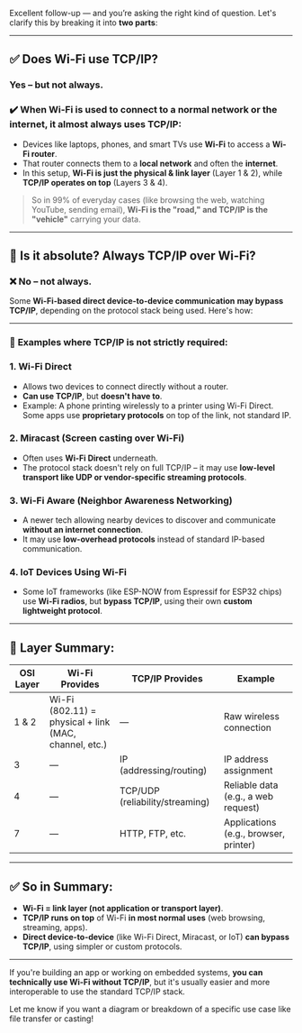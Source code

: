 Excellent follow-up — and you’re asking the right kind of question. Let's clarify this by breaking it into **two parts**:

---

## ✅ **Does Wi-Fi use TCP/IP?**

### **Yes – but not always.**

### ✔️ When Wi-Fi is used to connect to a **normal network or the internet**, it **almost always uses TCP/IP**:

* Devices like laptops, phones, and smart TVs use **Wi-Fi** to access a **Wi-Fi router**.
* That router connects them to a **local network** and often the **internet**.
* In this setup, **Wi-Fi is just the physical & link layer** (Layer 1 & 2), while **TCP/IP operates on top** (Layers 3 & 4).

> So in 99% of everyday cases (like browsing the web, watching YouTube, sending email), **Wi-Fi is the "road," and TCP/IP is the "vehicle"** carrying your data.

---

## 🤔 **Is it absolute? Always TCP/IP over Wi-Fi?**

### ❌ No – not always.

Some **Wi-Fi-based direct device-to-device communication** **may bypass TCP/IP**, depending on the protocol stack being used. Here's how:

---

### 🔄 **Examples where TCP/IP is not strictly required:**

### 1. **Wi-Fi Direct**

* Allows two devices to connect directly without a router.
* **Can use TCP/IP**, but **doesn't have to**.
* Example: A phone printing wirelessly to a printer using Wi-Fi Direct. Some apps use **proprietary protocols** on top of the link, not standard IP.

### 2. **Miracast (Screen casting over Wi-Fi)**

* Often uses **Wi-Fi Direct** underneath.
* The protocol stack doesn't rely on full TCP/IP – it may use **low-level transport like UDP or vendor-specific streaming protocols**.

### 3. **Wi-Fi Aware (Neighbor Awareness Networking)**

* A newer tech allowing nearby devices to discover and communicate **without an internet connection**.
* It may use **low-overhead protocols** instead of standard IP-based communication.

### 4. **IoT Devices Using Wi-Fi**

* Some IoT frameworks (like ESP-NOW from Espressif for ESP32 chips) use **Wi-Fi radios**, but **bypass TCP/IP**, using their own **custom lightweight protocol**.

---

## 🧱 Layer Summary:

| OSI Layer | Wi-Fi Provides                                        | TCP/IP Provides                 | Example                               |
| --------- | ----------------------------------------------------- | ------------------------------- | ------------------------------------- |
| 1 & 2     | Wi-Fi (802.11) = physical + link (MAC, channel, etc.) | —                               | Raw wireless connection               |
| 3         | —                                                     | IP (addressing/routing)         | IP address assignment                 |
| 4         | —                                                     | TCP/UDP (reliability/streaming) | Reliable data (e.g., a web request)   |
| 7         | —                                                     | HTTP, FTP, etc.                 | Applications (e.g., browser, printer) |

---

## ✅ So in Summary:

* **Wi-Fi = link layer (not application or transport layer)**.
* **TCP/IP runs on top** of Wi-Fi **in most normal uses** (web browsing, streaming, apps).
* **Direct device-to-device** (like Wi-Fi Direct, Miracast, or IoT) **can bypass TCP/IP**, using simpler or custom protocols.

---

If you're building an app or working on embedded systems, **you can technically use Wi-Fi without TCP/IP**, but it's usually easier and more interoperable to use the standard TCP/IP stack.

Let me know if you want a diagram or breakdown of a specific use case like file transfer or casting!
